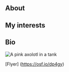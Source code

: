 ## About

## My interests

## Bio

![A pink axolotl in a tank](https://alicemcgrath.digital.brynmawr.edu/simple-site/images/janeway.jpg)

[Flyer] (https://osf.io/dp4gy)
